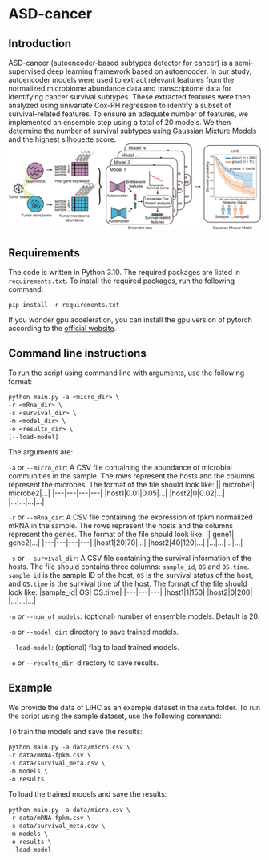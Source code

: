 # ASD-cancer
## Introduction
 ASD-cancer (autoencoder-based subtypes detector for cancer) is a semi-supervised deep learning framework based on autoencoder. In our study, autoencoder models were used to extract relevant features from the normalized microbiome abundance data and transcriptome data for identifying cancer survival subtypes. These extracted features were then analyzed using univariate Cox-PH regression to identify a subset of survival-related features. To ensure an adequate number of features, we implemented an ensemble step using a total of 20 models. We then determine the number of survival subtypes using Gaussian Mixture Models and the highest silhouette score. 
![](ASD-cancer.png)

## Requirements
The code is written in Python 3.10. The required packages are listed in `requirements.txt`. To install the required packages, run the following command:
```
pip install -r requirements.txt
```
If you wonder gpu acceleration, you can install the gpu version of pytorch according to the [official website](https://pytorch.org/get-started/locally/).

## Command line instructions
To run the script using command line with arguments, use the following format:

```
python main.py -a <micro_dir> \
-r <mRna_dir> \
-s <survival_dir> \
-m <model_dir> \
-o <results_dir> \
[--load-model]
```

The arguments are:

`-a` or `--micro_dir`: A CSV file containing the abundance of microbial communities in the sample. The rows represent the hosts and the columns represent the microbes. The format of the file should look like:
|| microbe1| microbe2|...|
|---|---|---|---|
|host1|0.01|0.05|...|
|host2|0|0.02|...|
|...|...|...|...|

`-r` or `--mRna_dir`: A CSV file containing the expression of fpkm normalized mRNA in the sample. The rows represent the hosts and the columns represent the genes. The format of the file should look like:
|| gene1| gene2|...|
|---|---|---|---|
|host1|20|70|...|
|host2|40|120|...|
|...|...|...|...|

`-s` or `--survival_dir`: A CSV file containing the survival information of the hosts. The file should contains three columns: `sample_id`, `OS` and `OS.time`. `sample_id` is the sample ID of the host, `OS` is the survival status of the host, and `OS.time` is the survival time of the host. The format of the file should look like:
|sample_id| OS| OS.time|
|---|---|---|
|host1|1|150|
|host2|0|200|
|...|...|...|

`-n` or `--num_of_models`: (optional) number of ensemble models. Default is 20.

`-m` or `--model_dir`: directory to save trained models.

`--load-model`: (optional) flag to load trained models.

`-o` or `--results_dir`: directory to save results.

## Example
We provide the data of LIHC as an example dataset in the `data` folder. To run the script using the sample dataset, use the following command:

To train the models and save the results:

```
python main.py -a data/micro.csv \
-r data/mRNA-fpkm.csv \
-s data/survival_meta.csv \
-m models \
-o results
``` 

To load the trained models and save the results:

```
python main.py -a data/micro.csv \
-r data/mRNA-fpkm.csv \
-s data/survival_meta.csv \
-m models \
-o results \
--load-model
```
